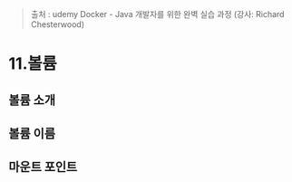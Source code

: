 > 출처 : udemy Docker - Java 개발자를 위한 완벽 실습 과정 (강사: Richard Chesterwood)

# 11.볼륨
## 볼륨 소개

## 볼륨 이름

## 마운트 포인트
